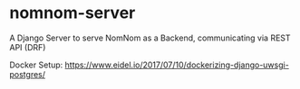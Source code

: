 # nomnom-server
A Django Server to serve NomNom as a Backend, communicating via REST API (DRF)

Docker Setup: https://www.eidel.io/2017/07/10/dockerizing-django-uwsgi-postgres/
